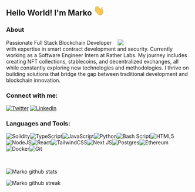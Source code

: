 
<h2> Hello World! I'm Marko <img src="https://raw.githubusercontent.com/ABSphreak/ABSphreak/master/gifs/Hi.gif" width="30px"></h2>


### About

<img align='right' src='https://user-images.githubusercontent.com/5713670/87202985-820dcb80-c2b6-11ea-9f56-7ec461c497c3.gif' width='200"'>
Passionate Full Stack Blockchain Developer with expertise in smart contract development and security. Currently working as a Software Engineer Intern at Rather Labs. My journey includes creating NFT collections, stablecoins, and decentralized exchanges, all while constantly exploring new technologies and methodologies. I thrive on building solutions that bridge the gap between traditional development and blockchain innovation.

### Connect with me:
<a href="https://x.com/delinkedeth">![Twitter](https://img.shields.io/badge/Twitter-%231DA1F2.svg?style=for-the-badge&logo=Twitter&logoColor=white)</a>
<a href="https://www.linkedin.com/in/marko-jauregui/">![LinkedIn](https://img.shields.io/badge/linkedin-%230077B5.svg?style=for-the-badge&logo=linkedin&logoColor=white)</a>
<br />

### Languages and Tools:

![Solidity](https://img.shields.io/badge/Solidity-%23363636.svg?style=for-the-badge&logo=solidity&logoColor=white)![TypeScript](https://img.shields.io/badge/typescript-%23007ACC.svg?style=for-the-badge&logo=typescript&logoColor=white)![JavaScript](https://img.shields.io/badge/javascript-%23323330.svg?style=for-the-badge&logo=javascript&logoColor=%23F7DF1E)![Python](https://img.shields.io/badge/python-3670A0?style=for-the-badge&logo=python&logoColor=ffdd54)![Bash Script](https://img.shields.io/badge/bash_script-%23121011.svg?style=for-the-badge&logo=gnu-bash&logoColor=white)![HTML5](https://img.shields.io/badge/html5-%23E34F26.svg?style=for-the-badge&logo=html5&logoColor=white)![NodeJS](https://img.shields.io/badge/node.js-6DA55F?style=for-the-badge&logo=node.js&logoColor=white)![React](https://img.shields.io/badge/react-%2320232a.svg?style=for-the-badge&logo=react&logoColor=%2361DAFB)![TailwindCSS](https://img.shields.io/badge/tailwindcss-%2338B2AC.svg?style=for-the-badge&logo=tailwind-css&logoColor=white)![Next JS](https://img.shields.io/badge/Next-black?style=for-the-badge&logo=next.js&logoColor=white)![Postgres](https://img.shields.io/badge/postgres-%23316192.svg?style=for-the-badge&logo=postgresql&logoColor=white)![Ethereum](https://img.shields.io/badge/Ethereum-3C3C3D?style=for-the-badge&logo=Ethereum&logoColor=white)![Docker](https://img.shields.io/badge/docker-%230db7ed.svg?style=for-the-badge&logo=docker&logoColor=white)![Git](https://img.shields.io/badge/git-%23F05033.svg?style=for-the-badge&logo=git&logoColor=white)

<br />

![Marko github stats](https://github-readme-stats.vercel.app/api?username=markojauregui&show_icons=true&theme=radical&count_private=true&include_all_commits=true)

![Marko github streak](https://github-readme-streak-stats.herokuapp.com/?user=MarkoJauregui&theme=radical&include_all_commits=true&count_private=true)


